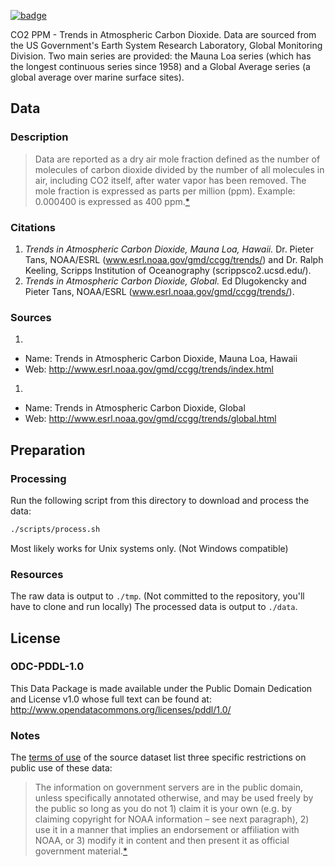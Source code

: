 <a className="gh-badge" href="https://datahub.io/core/co2-ppm"><img src="https://badgen.net/badge/icon/View%20on%20datahub.io/orange?icon=https://datahub.io/datahub-cube-badge-icon.svg&label&scale=1.25" alt="badge" /></a>

CO2 PPM - Trends in Atmospheric Carbon Dioxide. Data are sourced from the US Government's Earth System Research Laboratory, Global Monitoring Division. Two main series are provided: the Mauna Loa series (which has the longest continuous series since 1958) and a Global Average series (a global average over marine surface sites).

## Data

### Description

> Data are reported as a dry air mole fraction defined as the number of molecules of carbon dioxide divided by the number of all molecules in air, including CO2 itself, after water vapor has been removed. The mole fraction is expressed as parts per million (ppm). Example: 0.000400 is expressed as 400 ppm.[*][ccgg-trends]

### Citations

1. *Trends in Atmospheric Carbon Dioxide, Mauna Loa, Hawaii.* Dr. Pieter Tans, NOAA/ESRL (www.esrl.noaa.gov/gmd/ccgg/trends/) and Dr. Ralph Keeling, Scripps Institution of Oceanography (scrippsco2.ucsd.edu/).
1. *Trends in Atmospheric Carbon Dioxide, Global.* Ed Dlugokencky and Pieter Tans, NOAA/ESRL (www.esrl.noaa.gov/gmd/ccgg/trends/).

### Sources

1. 
  * Name: Trends in Atmospheric Carbon Dioxide, Mauna Loa, Hawaii
  * Web: http://www.esrl.noaa.gov/gmd/ccgg/trends/index.html
1. 
  * Name: Trends in Atmospheric Carbon Dioxide, Global
  * Web: http://www.esrl.noaa.gov/gmd/ccgg/trends/global.html

## Preparation

### Processing

Run the following script from this directory to download and process the data:

```bash
./scripts/process.sh
```

Most likely works for Unix systems only. (Not Windows compatible)

### Resources

The raw data is output to `./tmp`. (Not committed to the repository, you'll have to clone and run locally) The processed data is output to `./data`.

## License

### ODC-PDDL-1.0

This Data Package is made available under the Public Domain Dedication and License v1.0 whose full text can be found at: http://www.opendatacommons.org/licenses/pddl/1.0/

### Notes

The [terms of use][gmd] of the source dataset list three specific restrictions on public use of these data:

> The information on government servers are in the public domain, unless specifically annotated otherwise, and may be used freely by the public so long as you do not 1) claim it is your own (e.g. by claiming copyright for NOAA information – see next paragraph), 2) use it in a manner that implies an endorsement or affiliation with NOAA, or 3) modify it in content and then present it as official government material.[*][gmd]

[ccgg-trends]: http://www.esrl.noaa.gov/gmd/ccgg/trends/index.html
[gmd]: http://www.esrl.noaa.gov/gmd/about/disclaimer.html
